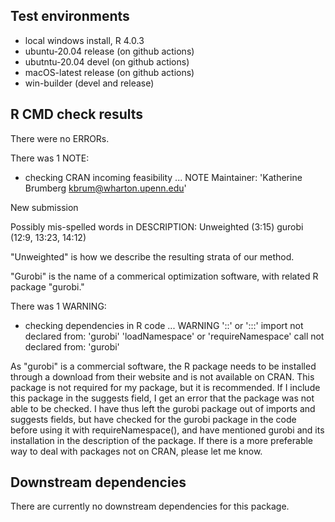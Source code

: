 ## Test environments
* local windows install, R 4.0.3
* ubuntu-20.04 release (on github actions)
* ubutntu-20.04 devel (on github actions)
* macOS-latest release (on github actions)
* win-builder (devel and release)

## R CMD check results
There were no ERRORs.

There was 1 NOTE:

* checking CRAN incoming feasibility ... NOTE
Maintainer: 'Katherine Brumberg <kbrum@wharton.upenn.edu>'

New submission

Possibly mis-spelled words in DESCRIPTION:
  Unweighted (3:15)
  gurobi (12:9, 13:23, 14:12)
  
  "Unweighted" is how we describe the resulting strata of our method.
  
  "Gurobi" is the name of a commerical optimization software, with related R package "gurobi."
  
There was 1 WARNING:

* checking dependencies in R code ... WARNING
'::' or ':::' import not declared from: 'gurobi'
'loadNamespace' or 'requireNamespace' call not declared from: 'gurobi'

As "gurobi" is a commercial software, the R package needs to be installed through a download from their website and is not available on CRAN. This package is not required for my package, but it is recommended. If I include this package in the suggests field, I get an error that the package was not able to be checked. I have thus left the gurobi package out of imports and suggests fields, but have checked for the gurobi package in the code before using it with requireNamespace(), and have mentioned gurobi and its installation in the description of the package. If there is a more preferable way to deal with packages not on CRAN, please let me know.

## Downstream dependencies
There are currently no downstream dependencies for this package.
